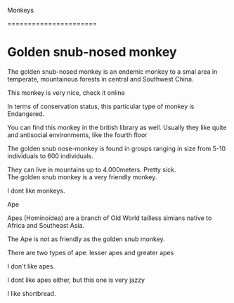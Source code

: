 Monkeys

======================


Golden snub-nosed monkey
========================

The golden snub-nosed monkey is an endemic monkey to a smal area in temperate, mountainous forests in central and Southwest China.

This monkey is very nice, check it online

In terms of conservation status, this particular type of monkey is Endangered. 

You can find this monkey in the british library as well. Usually they like quite and antisocial environments,
like the fourth floor

The golden snub nose-monkey is found in groups ranging in size from 5-10 individuals to 600 individuals. 

They can live in mountains up to 4.000meters. Pretty sick.  
The golden snub monkey is a very friendly monkey.  

I dont like monkeys.


Ape

Apes (Hominoidea) are a branch of Old World tailless simians native to Africa and Southeast Asia. 

The Ape is not as friendly as the golden snub monkey. 

There are two types of ape: lesser apes and greater apes

I don't like apes.

I dont like apes either, but this one is very jazzy

I like shortbread.
